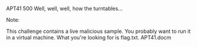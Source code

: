 APT41
500
Well, well, well, how the turntables...

Note:

This challenge contains a live malicious sample. You probably want to run it in a virtual machine.
What you're looking for is flag.txt.
APT41.docm
